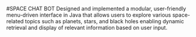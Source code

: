 #SPACE CHAT BOT
Designed and implemented a modular, user-friendly menu-driven interface in Java that allows users to explore various space-related topics such as planets, stars, and black holes enabling dynamic retrieval and display of relevant information based on user input.
